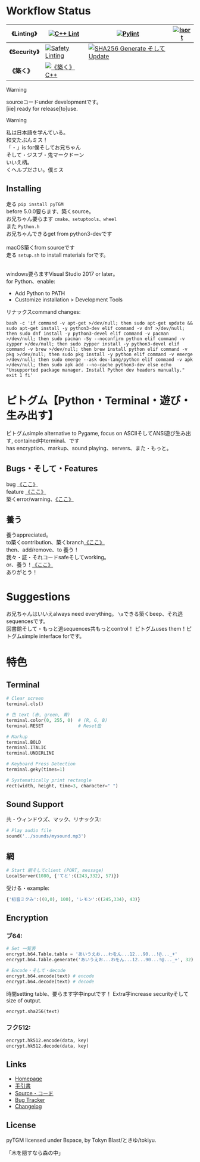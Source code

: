 # Workflow Status

<!-- Eventually, will be |linting|security|築く|です -->
| **《Linting》** | [![C++ Lint](https://github.com/TokynBlast/pyTGM/actions/workflows/cpplint.yml/badge.svg)](https://github.com/TokynBlast/pyTGM/actions/workflows/cpplint.yml) | [![Pylint](https://github.com/TokynBlast/pyTGM/actions/workflows/pylint.yml/badge.svg)](https://github.com/TokynBlast/pyTGM/actions/workflows/pylint.yml) | [![Isort](https://github.com/TokynBlast/pyTGM/actions/workflows/Isort.yml/badge.svg)](https://github.com/TokynBlast/pyTGM/actions/workflows/Isort.yml)
|-----------|----------|----------|----------|
| **《Security》** | [![Safety Linting](https://github.com/TokynBlast/pyTGM/actions/workflows/Saftey.yml/badge.svg)](https://github.com/TokynBlast/pyTGM/actions/workflows/Saftey.yml) | [![SHA256 Generate そして Update](https://github.com/TokynBlast/pyTGM/actions/workflows/generate-sha3-hashes.yml/badge.svg)](https://github.com/TokynBlast/pyTGM/actions/workflows/generate-sha3-hashes.yml) | |
| **《築く》** |[![《築く》 C++](https://github.com/TokynBlast/pyTGM/actions/workflows/compile.yml/badge.svg)](https://github.com/TokynBlast/pyTGM/actions/workflows/compile.yml)| | |

> [!warning]
> sourceコードunder developmentです。<br>[iie] ready for release[to]use.

> [!warning]
> 私は日本語を学んている。<br>和文たぶんミス！<br>「・」is for僕そしてお兄ちゃん<br>そして・ジスブ・鬼マークドーン <br>いいえ柄。<br>くヘルプださい。僕ミス

## Installing
走る ```pip install pyTGM```<br>
before 5.0.0要らます、築くsource。<br>
お兄ちゃん要らます ```cmake、setuptools、wheel```<br>
また ```Python.h```<br>
お兄ちゃんできるget from python3-devです<br><br>
macOS築くfrom sourceです<br>
走る ```setup.sh``` to install materials forです。<br><br>

windows要らますVisual Studio 2017 or later。<br>
for Python、enable:
- Add Python to PATH
- Customize installation > Development Tools

リナックスcommand changes:<br>
```
bash -c 'if command -v apt-get >/dev/null; then sudo apt-get update && sudo apt-get install -y python3-dev elif command -v dnf >/dev/null; then sudo dnf install -y python3-devel elif command -v pacman >/dev/null; then sudo pacman -Sy --noconfirm python elif command -v zypper >/dev/null; then sudo zypper install -y python3-devel elif command -v brew >/dev/null; then brew install python elif command -v pkg >/dev/null; then sudo pkg install -y python elif command -v emerge >/dev/null; then sudo emerge --ask dev-lang/python elif command -v apk >/dev/null; then sudo apk add --no-cache python3-dev else echo "Unsupported package manager. Install Python dev headers manually." exit 1 fi'
```

# ピトグム【Python・Terminal・遊び・生み出す】

ピトグムsimple alternative to Pygame, focus on ASCIIそしてANSI遊び生み出す, contained中terminal、です<br>
has encryption、markup、sound playing、servers、また・もっと。

## Bugs・そして・Features
bug [《ここ》](https://github.com/TokynBlast/pyTGM/issues/new?assignees=&labels=&projects=&template=bug_report.md&title=)<br>
feature [《ここ》](https://github.com/TokynBlast/pyTGM/issues/new?assignees=&labels=&projects=&template=feature_request.md&title=)<br>
築くerror/warning、[《ここ》](https://github.com/TokynBlast/pyTGM/issues/new?template=compile_report.md)

## 養う
養うappreciated。<br>
to築くcontribution、築くbranch[《ここ》](https://github.com/TokynBlast/pyTGM/branches)<br>
then、add/remove、to 養う！<br>
我々・証・それコードsafeそしてworking。<br>
or、養う！[《ここ》](https://github.com/sponsors/TokynBlast)<br>
ありがとう！

# Suggestions
お兄ちゃんはいいえalways need everything。
```\a```できる築くbeep、それ逃sequencesです。<br>
図書館そして・もっと逃sequences共もっとcontrol！
ピトグムuses them！ピトグムsimple interface forです。

# 特色

## Terminal
```python
# Clear screen
terminal.cls()

# 色 text (赤, green, 青)
terminal.color(0, 255, 0)  # (R, G, B)
terminal.RESET             # Reset色

# Markup
terminal.BOLD
terminal.ITALIC
terminal.UNDERLINE

# Keyboard Press Detection
terminal.geky(times=1)

# Systematically print rectangle
rect(width, height, time=3, character=" ")
```


## Sound Support
共・ウィンドウズ、マック、リナックス:
```python
# Play audio file
sound('../sounds/mysound.mp3')
```

## 網 <!--Find a way to say "server"　or a word used for it by Japanese dev-->
```python
# Start 網そしてclient (PORT, message)
LocalServer(1080, {'てと':((243,332), 57)})
```
受ける・example:
```python
{'初音ミクみ':((0,0), 100), 'レモン':((245,334), 43)}
```

## Encryption

### ブ64:
```python
# Set 一覧表
encrypt.b64.Table.table = 'あいうえお...わをん...12...90...!@..._+'
encrypt.b64.Table.generate('あいうえお...わをん...12...90...!@..._+', 32)  # (table: str, times: int)

# Encode・そして・decode
encrypt.b64.encode(text) # encode
encrypt.b64.decode(text) # decode
```
時間setting table、要らます字中inputです！
Extra字increase securityそしてsize of output.
```python
encrypt.sha256(text)
```


### フク512:
```python
encrypt.hk512.encode(data, key)
encrypt.hk512.decode(data, key)
```

## Links
- [Homepage](https://pyTGM.tokynblast.space/home)
- [手引書](https://pyTGM.tokynblast.space/documentation/use)
- [Source・コード](https://github.com/TokynBlast/pyTGM/tree/main)
- [Bug Tracker](https://github.com/TokynBlast/pyTGM/issues)
- [Changelog](https://github.com/TokynBlast/pyTGM/blob/main/CHANGELOG.txt)

## License
pyTGM licensed under Bspace, by Tokyn Blast/ときゆ/tokiyu.


「木を隠すなら森の中」
